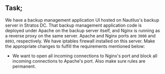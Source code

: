 ## Task;

We have a backup management application UI hosted on Nautilus's backup server in Stratos DC. That backup management application code is deployed under Apache on the backup server itself, and Nginx is running as a reverse proxy on the same server. Apache and Nginx ports are `3000` and `8093`, respectively. We have iptables firewall installed on this server. Make the appropriate changes to fulfill the requirements mentioned below:

* We want to open all incoming connections to Nginx's port and block all incoming connections to Apache's port. Also make sure rules are permanent.